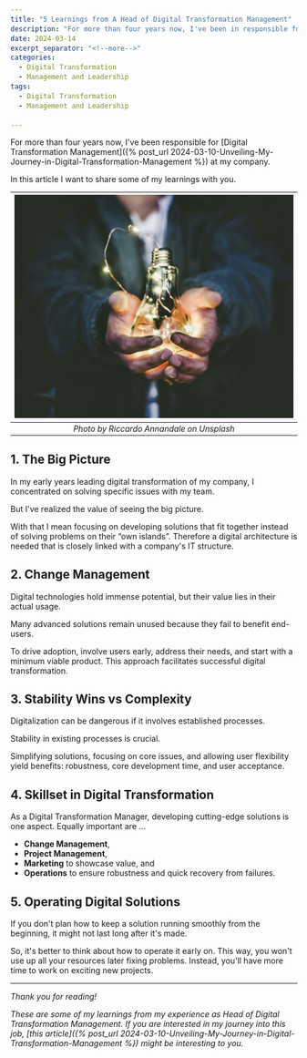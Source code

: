 ```yaml
---
title: "5 Learnings from A Head of Digital Transformation Management"
description: "For more than four years now, I've been in responsible for [Digital Transformation Management] at my company. In this article I want to share some of my learnings with you."
date: 2024-03-14
excerpt_separator: "<!--more-->"
categories:
  - Digital Transformation
  - Management and Leadership
tags:
  - Digital Transformation
  - Management and Leadership

---
```

For more than four years now, I've been responsible for [Digital Transformation Management]({% post_url 2024-03-10-Unveiling-My-Journey-in-Digital-Transformation-Management %}) at my company.

In this article I want to share some of my learnings with you.

| ![image](/assets/images/riccardo-annandale-lightbulb-unsplash.jpg) |
|:--:|
| *Photo by Riccardo Annandale on Unsplash* |

## 1. The Big Picture

In my early years leading digital transformation of my company, I concentrated on solving specific issues with my team.

But I've realized the value of seeing the big picture.

With that I mean focusing on developing solutions that fit together instead of solving problems on their “own islands”. Therefore a digital architecture is needed that is closely linked with a company's IT structure.

## 2. Change Management

Digital technologies hold immense potential, but their value lies in their actual usage.

Many advanced solutions remain unused because they fail to benefit end-users.

To drive adoption, involve users early, address their needs, and start with a minimum viable product. This approach facilitates successful digital transformation.

## 3. Stability Wins vs Complexity

Digitalization can be dangerous if it involves established processes.

Stability in existing processes is crucial.

Simplifying solutions, focusing on core issues, and allowing user flexibility yield benefits: robustness, core development time, and user acceptance.

## 4. Skillset in Digital Transformation

As a Digital Transformation Manager, developing cutting-edge solutions is one aspect. Equally important are …

- **Change Management**,
- **Project Management**,
- **Marketing** to showcase value, and
- **Operations** to ensure robustness and quick recovery from failures.

## 5. Operating Digital Solutions

If you don't plan how to keep a solution running smoothly from the beginning, it might not last long after it's made.

So, it's better to think about how to operate it early on. This way, you won't use up all your resources later fixing problems. Instead, you'll have more time to work on exciting new projects.

---

*Thank you for reading!*

*These are some of my learnings from my experience as Head of Digital Transformation Management. If you are interested in my journey into this job, [this article]({% post_url 2024-03-10-Unveiling-My-Journey-in-Digital-Transformation-Management %}) might be interesting to you.*